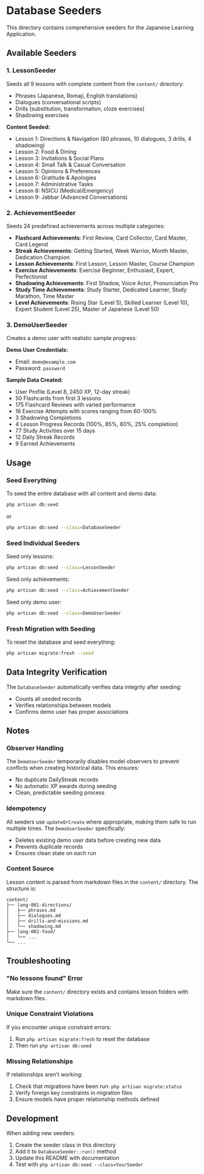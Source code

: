 # Database Seeders

This directory contains comprehensive seeders for the Japanese Learning Application.

## Available Seeders

### 1. LessonSeeder
Seeds all 9 lessons with complete content from the `content/` directory:
- Phrases (Japanese, Romaji, English translations)
- Dialogues (conversational scripts)
- Drills (substitution, transformation, cloze exercises)
- Shadowing exercises

**Content Seeded:**
- Lesson 1: Directions & Navigation (80 phrases, 10 dialogues, 3 drills, 4 shadowing)
- Lesson 2: Food & Dining
- Lesson 3: Invitations & Social Plans
- Lesson 4: Small Talk & Casual Conversation
- Lesson 5: Opinions & Preferences
- Lesson 6: Gratitude & Apologies
- Lesson 7: Administrative Tasks
- Lesson 8: NSICU (Medical/Emergency)
- Lesson 9: Jabbar (Advanced Conversations)

### 2. AchievementSeeder
Seeds 24 predefined achievements across multiple categories:
- **Flashcard Achievements**: First Review, Card Collector, Card Master, Card Legend
- **Streak Achievements**: Getting Started, Week Warrior, Month Master, Dedication Champion
- **Lesson Achievements**: First Lesson, Lesson Master, Course Champion
- **Exercise Achievements**: Exercise Beginner, Enthusiast, Expert, Perfectionist
- **Shadowing Achievements**: First Shadow, Voice Actor, Pronunciation Pro
- **Study Time Achievements**: Study Starter, Dedicated Learner, Study Marathon, Time Master
- **Level Achievements**: Rising Star (Level 5), Skilled Learner (Level 10), Expert Student (Level 25), Master of Japanese (Level 50)

### 3. DemoUserSeeder
Creates a demo user with realistic sample progress:

**Demo User Credentials:**
- Email: `demo@example.com`
- Password: `password`

**Sample Data Created:**
- User Profile (Level 8, 2450 XP, 12-day streak)
- 50 Flashcards from first 3 lessons
- 175 Flashcard Reviews with varied performance
- 16 Exercise Attempts with scores ranging from 60-100%
- 3 Shadowing Completions
- 4 Lesson Progress Records (100%, 85%, 60%, 25% completion)
- 77 Study Activities over 15 days
- 12 Daily Streak Records
- 9 Earned Achievements

## Usage

### Seed Everything
To seed the entire database with all content and demo data:

```bash
php artisan db:seed
```

or

```bash
php artisan db:seed --class=DatabaseSeeder
```

### Seed Individual Seeders

Seed only lessons:
```bash
php artisan db:seed --class=LessonSeeder
```

Seed only achievements:
```bash
php artisan db:seed --class=AchievementSeeder
```

Seed only demo user:
```bash
php artisan db:seed --class=DemoUserSeeder
```

### Fresh Migration with Seeding

To reset the database and seed everything:
```bash
php artisan migrate:fresh --seed
```

## Data Integrity Verification

The `DatabaseSeeder` automatically verifies data integrity after seeding:
- Counts all seeded records
- Verifies relationships between models
- Confirms demo user has proper associations

## Notes

### Observer Handling
The `DemoUserSeeder` temporarily disables model observers to prevent conflicts when creating historical data. This ensures:
- No duplicate DailyStreak records
- No automatic XP awards during seeding
- Clean, predictable seeding process

### Idempotency
All seeders use `updateOrCreate` where appropriate, making them safe to run multiple times. The `DemoUserSeeder` specifically:
- Deletes existing demo user data before creating new data
- Prevents duplicate records
- Ensures clean state on each run

### Content Source
Lesson content is parsed from markdown files in the `content/` directory. The structure is:
```
content/
├── lang-001-directions/
│   ├── phrases.md
│   ├── dialogues.md
│   ├── drills-and-missions.md
│   └── shadowing.md
├── lang-002-food/
│   └── ...
└── ...
```

## Troubleshooting

### "No lessons found" Error
Make sure the `content/` directory exists and contains lesson folders with markdown files.

### Unique Constraint Violations
If you encounter unique constraint errors:
1. Run `php artisan migrate:fresh` to reset the database
2. Then run `php artisan db:seed`

### Missing Relationships
If relationships aren't working:
1. Check that migrations have been run: `php artisan migrate:status`
2. Verify foreign key constraints in migration files
3. Ensure models have proper relationship methods defined

## Development

When adding new seeders:
1. Create the seeder class in this directory
2. Add it to `DatabaseSeeder::run()` method
3. Update this README with documentation
4. Test with `php artisan db:seed --class=YourSeeder`
